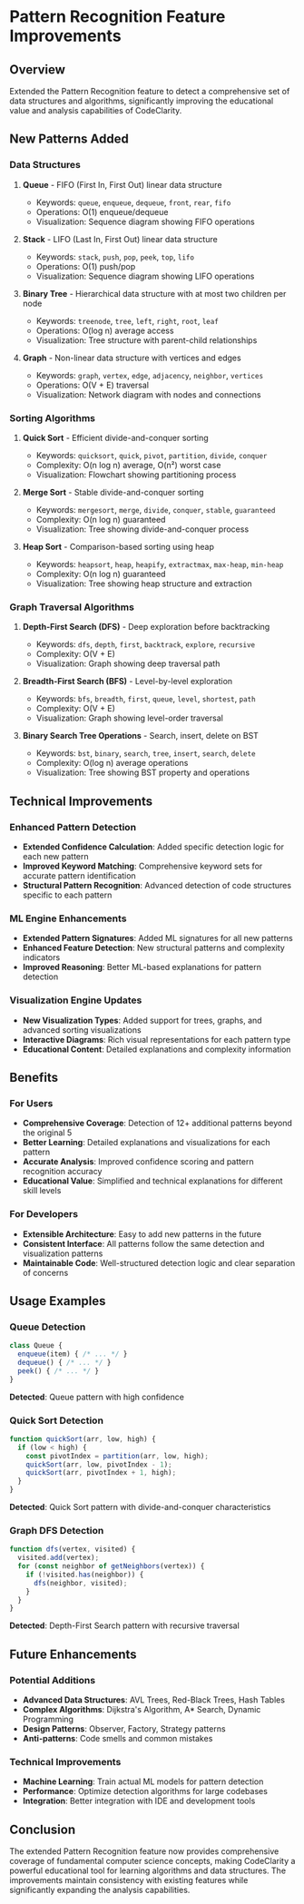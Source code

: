 # Pattern Recognition Feature Improvements

## Overview
Extended the Pattern Recognition feature to detect a comprehensive set of data structures and algorithms, significantly improving the educational value and analysis capabilities of CodeClarity.

## New Patterns Added

### Data Structures
1. **Queue** - FIFO (First In, First Out) linear data structure
   - Keywords: `queue`, `enqueue`, `dequeue`, `front`, `rear`, `fifo`
   - Operations: O(1) enqueue/dequeue
   - Visualization: Sequence diagram showing FIFO operations

2. **Stack** - LIFO (Last In, First Out) linear data structure
   - Keywords: `stack`, `push`, `pop`, `peek`, `top`, `lifo`
   - Operations: O(1) push/pop
   - Visualization: Sequence diagram showing LIFO operations

3. **Binary Tree** - Hierarchical data structure with at most two children per node
   - Keywords: `treenode`, `tree`, `left`, `right`, `root`, `leaf`
   - Operations: O(log n) average access
   - Visualization: Tree structure with parent-child relationships

4. **Graph** - Non-linear data structure with vertices and edges
   - Keywords: `graph`, `vertex`, `edge`, `adjacency`, `neighbor`, `vertices`
   - Operations: O(V + E) traversal
   - Visualization: Network diagram with nodes and connections

### Sorting Algorithms
1. **Quick Sort** - Efficient divide-and-conquer sorting
   - Keywords: `quicksort`, `quick`, `pivot`, `partition`, `divide`, `conquer`
   - Complexity: O(n log n) average, O(n²) worst case
   - Visualization: Flowchart showing partitioning process

2. **Merge Sort** - Stable divide-and-conquer sorting
   - Keywords: `mergesort`, `merge`, `divide`, `conquer`, `stable`, `guaranteed`
   - Complexity: O(n log n) guaranteed
   - Visualization: Tree showing divide-and-conquer process

3. **Heap Sort** - Comparison-based sorting using heap
   - Keywords: `heapsort`, `heap`, `heapify`, `extractmax`, `max-heap`, `min-heap`
   - Complexity: O(n log n) guaranteed
   - Visualization: Tree showing heap structure and extraction

### Graph Traversal Algorithms
1. **Depth-First Search (DFS)** - Deep exploration before backtracking
   - Keywords: `dfs`, `depth`, `first`, `backtrack`, `explore`, `recursive`
   - Complexity: O(V + E)
   - Visualization: Graph showing deep traversal path

2. **Breadth-First Search (BFS)** - Level-by-level exploration
   - Keywords: `bfs`, `breadth`, `first`, `queue`, `level`, `shortest`, `path`
   - Complexity: O(V + E)
   - Visualization: Graph showing level-order traversal

3. **Binary Search Tree Operations** - Search, insert, delete on BST
   - Keywords: `bst`, `binary`, `search`, `tree`, `insert`, `search`, `delete`
   - Complexity: O(log n) average operations
   - Visualization: Tree showing BST property and operations

## Technical Improvements

### Enhanced Pattern Detection
- **Extended Confidence Calculation**: Added specific detection logic for each new pattern
- **Improved Keyword Matching**: Comprehensive keyword sets for accurate pattern identification
- **Structural Pattern Recognition**: Advanced detection of code structures specific to each pattern

### ML Engine Enhancements
- **Extended Pattern Signatures**: Added ML signatures for all new patterns
- **Enhanced Feature Detection**: New structural patterns and complexity indicators
- **Improved Reasoning**: Better ML-based explanations for pattern detection

### Visualization Engine Updates
- **New Visualization Types**: Added support for trees, graphs, and advanced sorting visualizations
- **Interactive Diagrams**: Rich visual representations for each pattern type
- **Educational Content**: Detailed explanations and complexity information

## Benefits

### For Users
- **Comprehensive Coverage**: Detection of 12+ additional patterns beyond the original 5
- **Better Learning**: Detailed explanations and visualizations for each pattern
- **Accurate Analysis**: Improved confidence scoring and pattern recognition accuracy
- **Educational Value**: Simplified and technical explanations for different skill levels

### For Developers
- **Extensible Architecture**: Easy to add new patterns in the future
- **Consistent Interface**: All patterns follow the same detection and visualization patterns
- **Maintainable Code**: Well-structured detection logic and clear separation of concerns

## Usage Examples

### Queue Detection
```javascript
class Queue {
  enqueue(item) { /* ... */ }
  dequeue() { /* ... */ }
  peek() { /* ... */ }
}
```
**Detected**: Queue pattern with high confidence

### Quick Sort Detection
```javascript
function quickSort(arr, low, high) {
  if (low < high) {
    const pivotIndex = partition(arr, low, high);
    quickSort(arr, low, pivotIndex - 1);
    quickSort(arr, pivotIndex + 1, high);
  }
}
```
**Detected**: Quick Sort pattern with divide-and-conquer characteristics

### Graph DFS Detection
```javascript
function dfs(vertex, visited) {
  visited.add(vertex);
  for (const neighbor of getNeighbors(vertex)) {
    if (!visited.has(neighbor)) {
      dfs(neighbor, visited);
    }
  }
}
```
**Detected**: Depth-First Search pattern with recursive traversal

## Future Enhancements

### Potential Additions
- **Advanced Data Structures**: AVL Trees, Red-Black Trees, Hash Tables
- **Complex Algorithms**: Dijkstra's Algorithm, A* Search, Dynamic Programming
- **Design Patterns**: Observer, Factory, Strategy patterns
- **Anti-patterns**: Code smells and common mistakes

### Technical Improvements
- **Machine Learning**: Train actual ML models for pattern detection
- **Performance**: Optimize detection algorithms for large codebases
- **Integration**: Better integration with IDE and development tools

## Conclusion

The extended Pattern Recognition feature now provides comprehensive coverage of fundamental computer science concepts, making CodeClarity a powerful educational tool for learning algorithms and data structures. The improvements maintain consistency with existing features while significantly expanding the analysis capabilities.
